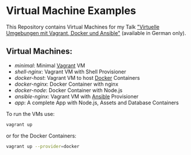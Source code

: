 # Virtual Machine Examples

This Repository contains Virtual Machines for my Talk ["Virtuelle Umgebungen mit
Vagrant, Docker und
Ansible"](https://speakerdeck.com/simono/virtuelle-umgebungen-mit-vagrant-docker-und-ansible)
(available in German only).

## Virtual Machines:

* *minimal*: Minimal [Vagrant](https://www.vagrantup.com) VM
* *shell-nginx*: Vagrant VM with Shell Provisioner
* *docker-host*: Vagrant VM to host [Docker](http://www.docker.com) Containers
* *docker-nginx*: Docker Container with nginx
* *docker-node*: Docker Container with Node.js
* *ansible-nginx*: Vagrant VM with [Ansible](http://www.ansible.com) Provisioner
* *app*: A complete App with Node.js, Assets and Database Containers

To run the VMs use:

```sh
vagrant up
```

or for the Docker Containers:
```sh
vagrant up --provider=docker
```
